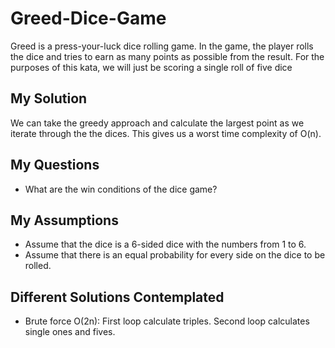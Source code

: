 # Greed-Dice-Game

Greed is a press-your-luck dice rolling game. In the game, the player rolls the dice and tries to
earn as many points as possible from the result. For the purposes of this kata, we will just be
scoring a single roll of five dice

## My Solution

We can take the greedy approach and calculate the largest point as we iterate through the
the dices. This gives us a worst time complexity of O(n).

## My Questions

- What are the win conditions of the dice game?

## My Assumptions

- Assume that the dice is a 6-sided dice with the numbers from 1 to 6.
- Assume that there is an equal probability for every side on the dice to be rolled.

## Different Solutions Contemplated

- Brute force O(2n): First loop calculate triples. Second loop calculates single ones and fives.